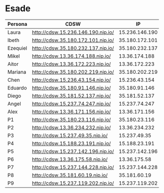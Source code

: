 # Esade

| Persona  | CDSW                               | IP             |
| -------- | ---------------------------------- | -------------- |
| Laura    | http://cdsw.15.236.146.190.nip.io/ | 15.236.146.190 |
| Ibeth    | http://cdsw.35.180.172.101.nip.io/ | 35.180.172.101 |
| Ezequiel | http://cdsw.35.180.232.137.nip.io/ | 35.180.232.137 |
| Mikel    | http://cdsw.13.36.174.188.nip.io/  | 13.36.174.188  |
| Aitor    | http://cdsw.13.36.172.223.nip.io/  | 13.36.172.223  |
| Mariana  | http://cdsw.35.180.202.219.nip.io/ | 35.180.202.219 |
| Chen     | http://cdsw.15.236.43.154.nip.io/  | 15.236.43.154  |
| Eduardo  | http://cdsw.35.180.91.146.nip.io/  | 35.180.91.146  |
| Diego    | http://cdsw.35.181.52.137.nip.io/  | 35.181.52.137  |
| Angel    | http://cdsw.15.237.74.247.nip.io/  | 15.237.74.247  |
| Alex     | http://cdsw.13.36.171.156.nip.io/  | 13.36.171.156  |
| P1       | http://cdsw.35.180.23.116.nip.io/  | 35.180.23.116  |
| P2       | http://cdsw.13.36.234.232.nip.io/  | 13.36.234.232  |
| P3       | http://cdsw.15.237.49.35.nip.io/   | 15.237.49.35   |
| P4       | http://cdsw.15.188.23.191.nip.io/  | 15.188.23.191  |
| P5       | http://cdsw.15.237.142.196.nip.io/ | 15.237.142.196 |
| P6       | http://cdsw.13.36.175.58.nip.io/   | 13.36.175.58   |
| P7       | http://cdsw.15.237.144.228.nip.io/ | 15.237.144.228 |
| P8       | http://cdsw.35.181.60.19.nip.io/   | 35.181.60.19   |
| P9       | http://cdsw.15.237.119.202.nip.io/ | 15.237.119.202 |

